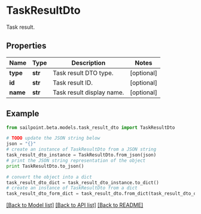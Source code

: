 # TaskResultDto

Task result.

## Properties

Name | Type | Description | Notes
------------ | ------------- | ------------- | -------------
**type** | **str** | Task result DTO type. | [optional] 
**id** | **str** | Task result ID. | [optional] 
**name** | **str** | Task result display name. | [optional] 

## Example

```python
from sailpoint.beta.models.task_result_dto import TaskResultDto

# TODO update the JSON string below
json = "{}"
# create an instance of TaskResultDto from a JSON string
task_result_dto_instance = TaskResultDto.from_json(json)
# print the JSON string representation of the object
print TaskResultDto.to_json()

# convert the object into a dict
task_result_dto_dict = task_result_dto_instance.to_dict()
# create an instance of TaskResultDto from a dict
task_result_dto_form_dict = task_result_dto.from_dict(task_result_dto_dict)
```
[[Back to Model list]](../README.md#documentation-for-models) [[Back to API list]](../README.md#documentation-for-api-endpoints) [[Back to README]](../README.md)


